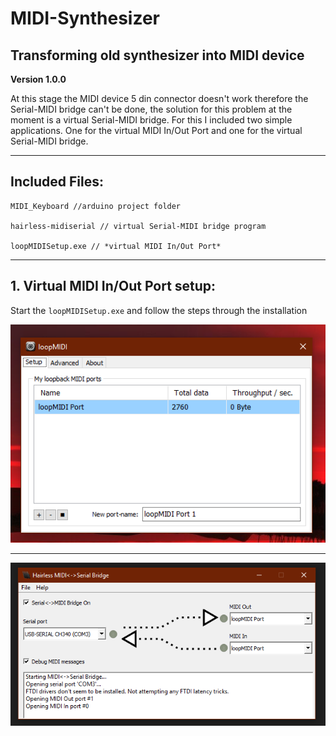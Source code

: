 # MIDI-Synthesizer
Transforming old synthesizer into MIDI device
---
**Version 1.0.0**

At this stage the MIDI device 5 din connector doesn't work therefore the Serial-MIDI bridge can't be done,  the solution for this problem at the moment is a virtual Serial-MIDI bridge. For this I included two simple applications.  One for the virtual MIDI In/Out Port and one for the virtual Serial-MIDI bridge.

---

Included Files:
---
```
MIDI_Keyboard //arduino project folder

hairless-midiserial // virtual Serial-MIDI bridge program

loopMIDISetup.exe // *virtual MIDI In/Out Port*

```

---

**1. Virtual MIDI In/Out Port setup:**
---

Start the `loopMIDISetup.exe` and follow the steps through the installation

![](images/loopMIDI.PNG)

---
![](images/Hairless-MIDI_Serial.PNG)
